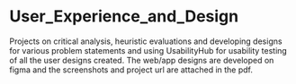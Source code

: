 # User_Experience_and_Design
Projects on critical analysis, heuristic evaluations and developing designs for various problem statements and using UsabilityHub for usability testing of all the user designs created. The web/app designs are developed on figma and the screenshots and project url are attached in the pdf.
